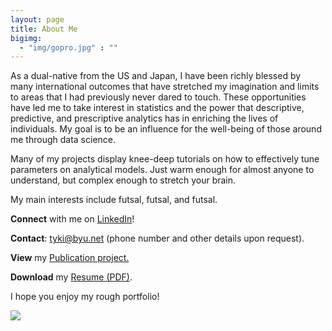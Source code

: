```yaml
---
layout: page
title: About Me
bigimg:
  - "img/gopro.jpg" : ""
---
```



As a dual-native from the US and Japan, I have been richly blessed by many international outcomes that have stretched my imagination and limits to areas that I had previously never dared to touch. These opportunities have led me to take interest in statistics and the power that descriptive, predictive, and prescriptive analytics has in enriching the lives of individuals. My goal is to be an influence for the well-being of those around me through data science.


Many of my projects display knee-deep tutorials on how to effectively tune parameters on analytical models. Just warm enough for almost anyone to understand, but complex enough to stretch your brain.

My main interests include futsal, futsal, and futsal. 

**Connect** with me on [LinkedIn](https://www.linkedin.com/in/taiki-wada)!

**Contact**: [tyki@byu.net](tyki@byu.net)
(phone number and other details upon request).

**View** my [Publication project.](https://doi.org/10.1016/j.burn.2017.05.003)

**Download** my [Resume (PDF)](https://tykiww.github.io/CVgit.pdf).

I hope you enjoy my rough portfolio!



![](https://tykiww.github.io/img/disco.jpg)

